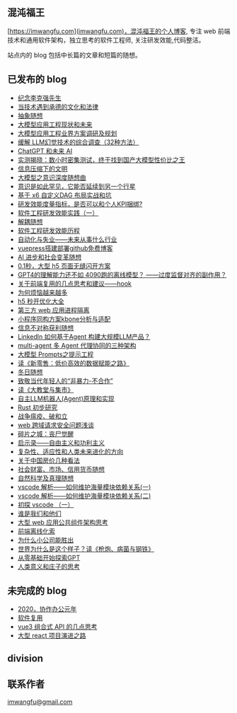 ## 混沌福王
[https://imwangfu.com](imwangfu.com)，混沌福王的个人博客, 专注 web 前端技术和通用软件架构，独立思考的软件工程师, 关注研发效能,代码整洁。

站点内的 blog 包括中长篇的文章和短篇的随想。

## 已发布的 blog
- [纪念李克强先生](https://imwangfu.com/2023/10/likeqiang.html)
- [当技术遇到承德的文化和法律](https://imwangfu.com/2023/09/about-chengde.html)
- [抽象随想](https://imwangfu.com/2022/06/abstract-thinking.html)
- [大模型应用工程现状和未来](https://imwangfu.com/2024/03/llm-engineering-future.html)
- [大模型应用工程业界方案调研及规划](https://imwangfu.com/2024/03/llm-engineering-survey.html)
- [缓解 LLM幻觉技术的综合调查（32种方法）](https://imwangfu.com/2024/01/llm-illusion.html)
- [ChatGPT 和未来 AI](https://imwangfu.com/2023/02/chatgpt-feature.html)
- [实测揭晓：数小时密集测试，终于找到国产大模型性价比之王](https://imwangfu.com/2024/06/llm-low-price-test.html)
- [信息压缩下的文明](https://imwangfu.com/2023/10/civilization.html)
- [大模型之意识深度随想曲](https://imwangfu.com/2024/02/random-deepin-llm-think.html)
- [意识是如此罕见，它能否延续到另一个行星](https://imwangfu.com/2024/04/consciousness-beyond-earth.html)
- [基于 x6 自定义DAG 布局实战和坑](https://imwangfu.com/2023/07/dag-in-x6.html)
- [研发效能度量指标，是否可以和个人KPI捆绑?](https://imwangfu.com/2022/08/can-not-measure-software.html)
- [软件工程研发效能实践（一）](https://imwangfu.com/2022/06/software-efficiency-practice.html)
- [解耦随想](https://imwangfu.com/2022/08/coupling-thinking.html)
- [软件工程研发效能历程](https://imwangfu.com/2022/02/software-efficiency.html)
- [自动化与失业——未来从事什么行业](https://imwangfu.com/2022/08/feature-work.html)
- [vuepress搭建部署github免费博客](https://imwangfu.com/2020/02/github-pages-vuepress.html)
- [AI 进步和社会变革随想](https://imwangfu.com/2023/04/gpt-think-about.html)
- [0.1秒，大型 h5 页面无缝闪开方案](https://imwangfu.com/2020/05/h5-optimize-to-second-opening.html)
- [GPT4的理解能力还不如 4090跑的离线模型？ ——过度监督对齐的副作用？](https://imwangfu.com/2024/03/gpt4-translate-problem.html)
- [关于前端复用的几点思考和建议——hook](https://imwangfu.com/2022/09/hook-thinking.html)
- [为何烦恼越来越多](https://imwangfu.com/2023/07/how-to-happy.html)
- [h5 秒开优化大全](https://imwangfu.com/2019/10/hybrid-h5-optimize.html)
- [第三方 web 应用进程隔离](https://imwangfu.com/2020/06/iframe-site-isolation.html)
- [小程序同构方案kbone分析与适配](https://imwangfu.com/2019/12/kbone-analyze-and-adapter.html)
- [信息不对称获利随想](https://imwangfu.com/2023/04/information-asymmetry.html)
- [LinkedIn 如何基于Agent 构建大规模LLM产品？](https://imwangfu.com/2024/05/linkedin-llm-agent.html)
- [multi-agent 多 Agent 代理协同的三种架构](https://imwangfu.com/2024/05/muti-agent-llm.html)
- [大模型 Prompts之提示工程](https://imwangfu.com/2023/09/llm-prmpt-of-cot.html)
- [读《新零售：低价高效的数据赋能之路》](https://imwangfu.com/2020/04/new-retail-think.html)
- [冬日随想](https://imwangfu.com/2020/02/new-years-in-epidemic.html)
- [致敬当代年轻人的“非暴力-不合作”](https://imwangfu.com/2023/05/non-cooperation.html)
- [读《大教堂与集市》](https://imwangfu.com/2022/09/opensource-culture.html)
- [自主LLM机器人(Agent)原理和实现](https://imwangfu.com/2024/03/opendevin-source.html)
- [Rust 初步研究](https://imwangfu.com/2022/12/rust-start-learn.html)
- [战争瘟疫、破和立](https://imwangfu.com/2022/12/plague-and-war.html)
- [web 跨域请求安全问题浅谈](https://imwangfu.com/2022/01/web-csrf.html)
- [碎片之城：丧尸觉醒](https://imwangfu.com/2023/05/novel-create-by-ai.html)
- [启示录——自由主义和功利主义](https://imwangfu.com/2022/11/talk-to-value.html)
- [复杂性、适应性和人类未来进化的方向](https://imwangfu.com/2022/08/the-human-random-thinking.html)
- [关于中国房价几种看法](https://imwangfu.com/2020/05/think-about-housing-price.html)
- [社会财富、市场、信用货币随想](https://imwangfu.com/2022/08/the-gdp-random-thinking.html)
- [自然科学及真理随想](https://imwangfu.com/2022/10/the-science-thinking.html)
- [vscode 解析——如何维护海量模块依赖关系(一)](https://imwangfu.com/2022/05/vscode-di1.html)
- [vscode 解析——如何维护海量模块依赖关系(二)](https://imwangfu.com/2022/05/vscode-di2.html)
- [初探 vscode  （一）](https://imwangfu.com/2022/01/vscode-intro-1.html)
- [谁是我们和他们](https://imwangfu.com/2023/09/we-or-them.html)
- [大型 web 应用公共组件架构思考](https://imwangfu.com/2020/06/web-component-plugin-system.html)
- [前端离线化索](https://imwangfu.com/2019/08/web-offline-explore.html)
- [为什么小公司能胜出](https://imwangfu.com/2024/03/why-small-win.html)
- [世界为什么是这个样子？读《枪炮、病菌与钢铁》](https://imwangfu.com/2022/10/why-world.html)
- [从零基础开始探索GPT](https://imwangfu.com/2023/12/zore-to-gpt.html)
- [人类意义和庄子的思考](https://imwangfu.com/2022/08/human-meaning-zhuangzi.html)
## 未完成的 blog
- [2020，协作办公元年](https://imwangfu.com/2020/02/_2019-collaboration-work.html)
- [软件复用](https://imwangfu.com/2022/07/opp-and-reuse.html)
- [vue3 组合式 API 的几点思考](https://imwangfu.com/2021/10/vue3-composition-api-think.html)
- [大型 react 项目演进之路](https://imwangfu.com/2020/02/web-2020.html)
## division


## 联系作者

imwangfu@gmail.com
<!--stackedit_data:
eyJoaXN0b3J5IjpbMTU2MjQ1MDQzMiwxNDg5ODEwNTczLC03Nz
QwNjAwNV19
-->
